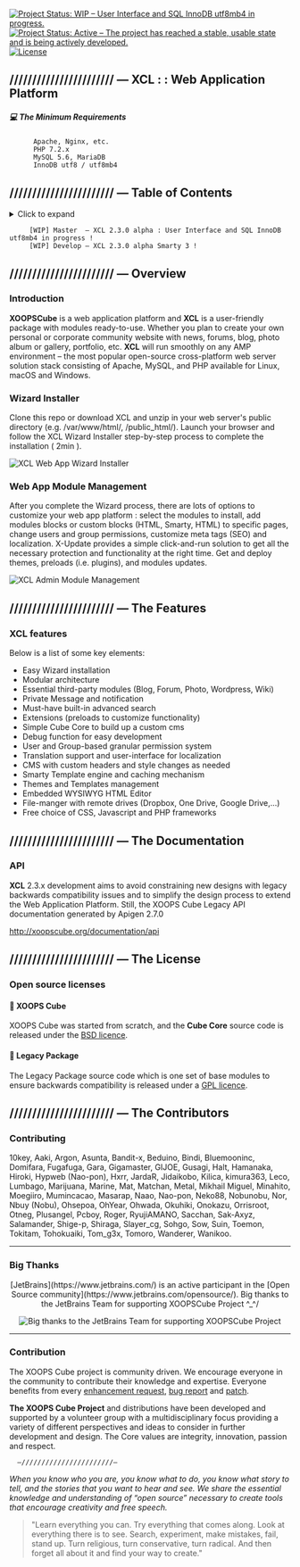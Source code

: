 

[![Project Status: WIP – User Interface and SQL InnoDB utf8mb4 in progress.](https://www.repostatus.org/badges/latest/wip.svg)](https://github.com/xoopscube/xcl) [![Project Status: Active – The project has reached a stable, usable state and is being actively developed.](https://www.repostatus.org/badges/2.0.0/active.svg)](https://github.com/xoopscube/xcl) [![License](https://poser.pugx.org/phpunit/phpunit/license)](https://github.com/xoopscube/xcl/blob/master/BSD_license.txt)



## /////////////////////// — XCL : : Web Application Platform




##### :computer: The Minimum Requirements



          Apache, Nginx, etc.
          PHP 7.2.x
          MySQL 5.6, MariaDB
          InnoDB utf8 / utf8mb4





## /////////////////////// — Table of Contents



<details><summary>Click to expand</summary>


- [Introduction](#introduction)
- [Supported Platforms](#introduction)
- [Usage](#wizard-installer)
- [Features](#xcl-features)
- [API](#api)
- [License](#open-source-licenses)
- [Contributing](#contributing)
- [Big Thanks](#big-thanks)


</details>



         [WIP] Master  – XCL 2.3.0 alpha : User Interface and SQL InnoDB utf8mb4 in progress !
    	 [WIP] Develop – XCL 2.3.0 alpha Smarty 3 !


## /////////////////////// — Overview


### Introduction

**XOOPSCube** is a web application platform and **XCL** is a user-friendly package with modules ready-to-use. Whether you plan to create your own personal or corporate community website with news, forums, blog, photo album or gallery, portfolio, etc. **XCL** will run smoothly on any AMP environment – the most popular open-source cross-platform web server solution stack consisting of Apache, MySQL, and PHP available for Linux, macOS and Windows.

### Wizard Installer

Clone this repo or download XCL and unzip in your web server's public directory (e.g. /var/www/html/, /public_html/).
Launch your browser and follow the XCL Wizard Installer step-by-step process to complete the installation ( 2min ).

<img src="https://raw.githubusercontent.com/xoopscube/artwork-social-media/master/images/xcl-installer-wizard.jpg" alt="XCL Web App Wizard Installer" title="XCL Web App Wizard Installer" />

### Web App Module Management

After you complete the Wizard process, there are lots of options to customize your web app platform : select the modules to install, add modules blocks or custom blocks (HTML, Smarty, HTML) to specific pages, change users and group permissions, customize meta tags (SEO) and localization. X-Update provides a simple click-and-run solution to get all the necessary protection and functionality at the right time. Get and deploy themes, preloads (i.e. plugins), and modules updates.


<img src="https://raw.githubusercontent.com/xoopscube/artwork-social-media/master/images/xcl_site_ui_modules.jpg" alt="XCL Admin Module Management" title="XCL Admin Module Management" />





## /////////////////////// — The Features


### XCL features

Below is a list of some key elements:

* Easy Wizard installation
* Modular architecture
* Essential third-party modules (Blog, Forum, Photo, Wordpress, Wiki)
* Private Message and notification
* Must-have built-in advanced search
* Extensions (preloads to customize functionality)
* Simple Cube Core to build up a custom cms
* Debug function for easy development
* User and Group-based granular permission system
* Translation support and user-interface for localization
* CMS with custom headers and style changes as needed
* Smarty Template engine and caching mechanism
* Themes and Templates management
* Embedded WYSIWYG HTML Editor
* File-manger with remote drives (Dropbox, One Drive, Google Drive,...)
* Free choice of CSS, Javascript and PHP frameworks




## /////////////////////// — The Documentation


### API

**XCL** 2.3.x development aims to avoid constraining new designs with legacy backwards compatibility issues and to simplify the design process to extend the Web Application Platform.
Still, the XOOPS Cube Legacy API documentation generated by Apigen 2.7.0

http://xoopscube.org/documentation/api




## /////////////////////// — The License


### Open source licenses

#### :page_with_curl: XOOPS Cube

XOOPS Cube was started from scratch, and the **Cube Core** source code is released under the [BSD licence](https://github.com/xoopscube/xcl/blob/master/BSD_license.txt).


#### :page_with_curl: Legacy Package

The Legacy Package source code which is one set of base modules to ensure backwards compatibility is released under a [GPL licence](https://raw.githubusercontent.com/xoopscube/xcl/master/GPL_V2.txt).




## /////////////////////// — The Contributors


### Contributing

10key, Aaki, Argon, Asunta, Bandit-x, Beduino, Bindi, Bluemooninc, Domifara, Fugafuga, Gara, Gigamaster, GIJOE, Gusagi, Halt, Hamanaka, Hiroki, Hypweb (Nao-pon), Hxrr, JardaR, Jidaikobo, Kilica, kimura363, Leco, Lumbago, Marijuana, Marine, Mat, Matchan, Metal, Mikhail Miguel, Minahito, Moegiiro, Mumincacao, Masarap, Naao, Nao-pon, Neko88, Nobunobu, Nor, Nbuy (Nobu), Ohsepoa, OhYear, Ohwada, Okuhiki, Onokazu, Orrisroot, Otneg, Plusangel, Pcboy, Roger, RyujiAMANO, Sacchan,  Sak-Axyz, Salamander, Shige-p, Shiraga, Slayer_cg, Sohgo, Sow, Suin, Toemon, Tokitam, Tohokuaiki, Tom_g3x, Tomoro, Wanderer, Wanikoo.


-----

### Big Thanks


<p align="center">[JetBrains](https://www.jetbrains.com/) is an active participant in the [Open Source community](https://www.jetbrains.com/opensource/).
Big thanks to the JetBrains Team for supporting XOOPSCube Project ^_^/  </p>

<p align=center><img src="https://raw.githubusercontent.com/xoopscube/artwork-social-media/master/logo/jetbrains-logo-variant-3-256.png" alt="Big thanks to the JetBrains Team for supporting XOOPSCube Project" title="Big thanks to the JetBrains Team for supporting XOOPSCube Project" /></p>

-----

### Contribution

The XOOPS Cube project is community driven. We encourage everyone in the community to contribute their knowledge and expertise.
Everyone benefits from every [enhancement request](https://github.com/xoopscube/xl/issues),  [bug report](https://github.com/xoopscube/xcl/issues) and [patch](https://github.com/xoopscube/xcl/pulls).



**The XOOPS Cube Project** and distributions have been developed and supported by a volunteer group with a multidisciplinary focus providing a variety of different perspectives and ideas to consider in further development and design. The Core values are integrity, innovation, passion and respect.



      —///////////////////////—

_When you know who you are, you know what to do, you know what story to tell, and the stories that you want to hear and see. We share the essential knowledge and understanding of “open source” necessary to create tools that encourage creativity and free speech._


>"Learn everything you can.
Try everything that comes along.
Look at everything there is to see.
Search, experiment, make mistakes, fail, stand up.
Turn religious, turn conservative, turn radical.
And then forget all about it and find your way to create."
